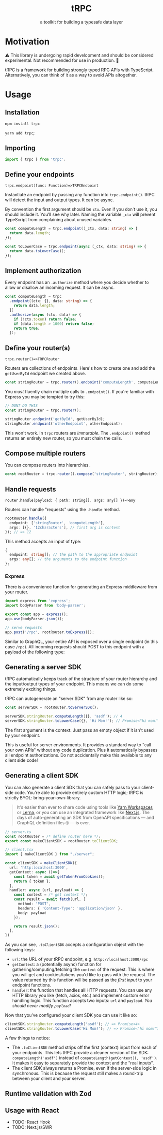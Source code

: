 <div align="center">
  <h1 align="center">tRPC</h1>
  <p>a toolkit for building a typesafe data layer</p>
</div>

# Motivation

⚠️ This library is undergoing rapid development and should be considered experimental. Not recommended for use in production. 🤙

tRPC is a framework for building strongly typed RPC APIs with TypeScript. Alternatively, you can think of it as a way to avoid APIs altogether.

# Usage

## Installation

`npm install trpc`

`yarn add trpc`;

## Importing

```ts
import { trpc } from 'trpc';
```

## Define your endpoints

`trpc.endpoint(func: Function)=>TRPCEndpoint`

Instantiate an endpoint by passing any function into `trpc.endpoint()`. tRPC will detect the input and output types. It can be async.

By convention the first argument should be `ctx`. Even if you don't use it, you should include it. You'll see why later. Naming the variable `_ctx` will prevent TypeScript from complaining about unused variables.

```ts
const computeLength = trpc.endpoint((_ctx, data: string) => {
  return data.length;
});

const toLowerCase = trpc.endpoint(async (_ctx, data: string) => {
  return data.toLowerCase();
});
```

## Implement authorization

Every endpoint has an `.authorize` method where you decide whether to allow or disallow an incoming request. It can be async.

```ts
const computeLength = trpc
  .endpoint((ctx: {}, data: string) => {
    return data.length;
  })
  .authorize(async (ctx, data) => {
    if (!ctx.token) return false;
    if (data.length > 1000) return false;
    return true;
  });
```

## Define your router(s)

`trpc.router()=>TRPCRouter`

Routers are collections of endpoints. Here's how to create one and add the `getUserById` endpoint we created above.

```ts
const stringRouter = trpc.router().endpoint('computeLength', computeLength).endpoint('toLowerCase', toLowerCase);
```

You _must_ fluently chain multiple calls to `.endpoint()`. If you're familiar with Express you may be tempted to try this:

```ts
// DONT DO THIS
const stringRouter = trpc.router();

stringRouter.endpoint('getById', getUserById);
stringRouter.endpoint('otherEndpoint', otherEndpoint);
```

This won't work. In `trpc` routers are _immutable_. The `.endpoint()` method returns an entirely new router, so you must chain the calls.

## Compose multiple routers

You can compose routers into hierarchies.

```ts
const rootRouter = trpc.router().compose('stringRouter', stringRouter);
```

## Handle requests

`router.handle(payload: { path: string[], args: any[] })=>any`

Routers can handle "requests" using the `.handle` method.

```ts
rootRouter.handle({
  endpoint: ['stringRouter', 'computeLength'],
  args: [{}, '12characters'], // first arg is context
}); // => 12
```

This method accepts an input of type:

```ts
{
  endpoint: string[]; // the path to the appropriate endpoint
  args: any[]; // the arguments to the endpoint function
};
```

### Express

There is a convenience function for generating an Express middleware from your router.

```ts
import express from 'express';
import bodyParser from 'body-parser';

export const app = express();
app.use(bodyParser.json());

// serve requests
app.post('/rpc', rootRouter.toExpress());
```

Similar to GraphQL, your entire API is exposed over a single endpoint (in this case `/rpc`). All incoming requests should POST to this endpoint with a payload of the following type:

## Generating a server SDK

tRPC automatically keeps track of the structure of your router hierarchy and the input/output types of your endpoint. This means we can do some extremely exciting things.

tRPC can autogenerate an "server SDK" from any router like so:

```ts
const serverSDK = rootRouter.toServerSDK();

serverSDK.stringRouter.computeLength({}, 'asdf'); // 4
serverSDK.stringRouter.toLowerCase({}, 'Hi Mom!'); // Promise<"hi mom!">
```

The first argument is the context. Just pass an empty object if it isn't used by your endpoint.

This is useful for server environments. It provides a standard way to "call your own APIs" without any code duplication. Plus it automatically bypasses all endpoint authorizations. Do not accidentally make this available to any client side code!

## Generating a client SDK

You can also generate a client SDK that you can safely pass to your client-side code. You're able to provide entirely custom HTTP logic; tRPC is strictly BYOL: bring-your-own-library.

> It's easier than ever to share code using tools like [Yarn Workspaces](https://classic.yarnpkg.com/en/docs/workspaces/) or [Lerna](https://github.com/lerna/lerna), or you can use an integrated framework like [Next.js](https://nextjs.org/). The days of auto-generating an SDK from OpenAPI specifications — and GraphQL definition files 🙄 — is over.

```ts
// server.ts
const rootRouter = /* define router here */;
export const makeClientSDK = rootRouter.toClientSDK;

// client.tsx
import { makeClientSDK } from "./server";

const clientSDK = makeClientSDK({
  url: 'http:localhost:3000',
  getContext: async ()=>{
    const token = await getTokenFromCookies();
    return { token };
  },
  handler: async (url, payload) => {
    const context = /* get context */;
    const result = await fetch(url, {
      method: 'POST',
      headers: { 'Content-Type': 'application/json' },
      body: payload
    });

    return result.json();
  },
})
```

As you can see, `.toClientSDK` accepts a configuration object with the following keys:

- `url`: the URL of your tRPC endpoint, e.g. `http://localhost:3000/rpc`
- `getContext`: a (potentially async) function for gathering/computing/fetching the `context` of the request. This is where you will get and cookies/tokens you'd like to pass with the request. The value returned by this function will be passed as the _first input_ to your endpoint functions.
- `handler`: the function that handles all HTTP requests. You can use any HTTP library you like (fetch, axios, etc.) and implement custom error handling logic. This function accepts two inputs: `url` and `payload`. _You should never modify `payload`!_

Now that you've configured your client SDK you can use it like so:

```ts
clientSDK.stringRouter.computeLength('asdf'); // => Promise<4>
clientSDK.stringRouter.toLowerCase('Hi Mom!'); // => Promise<"hi mom!">
```

A few things to notice:

- The `.toClientSDK` method strips off the first (context) input from each of your endpoints. This lets tRPC provide a cleaner version of the SDK: `computeLength('asdf')` instead of `computeLength(getContext(), 'asdf')`. It makes it easy to separately provide the context and the "real inputs".
- The client SDK always returns a Promise, even if the server-side logic in synchronous. This is because the request still makes a round-trip between your client and your server.

## Runtime validation with Zod

## Usage with React

- TODO: React Hook
- TODO: Next.js/SWR
